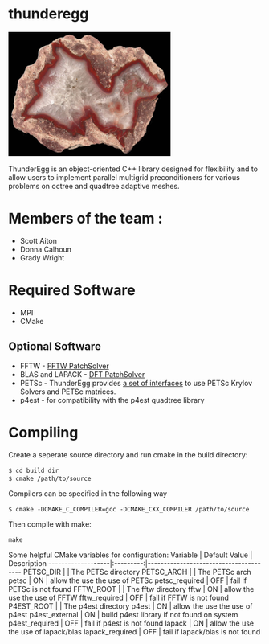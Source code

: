 # thunderegg
![alt text](https://github.com/GEM3D/pressurePoissonSolver/blob/master/icon.png)

ThunderEgg is an object-oriented C++ library designed for flexibility and to allow users to implement parallel multigrid preconditioners for various problems on octree and quadtree adaptive meshes.

# Members of the team :

* Scott Aiton
* Donna Calhoun
* Grady Wright

# Required Software
* MPI
* CMake

## Optional Software
* FFTW - [FFTW PatchSolver](https://thunderegg.dev/ThunderEgg/docs/develop-wip/classThunderEgg_1_1Poisson_1_1FFTWPatchSolver.html)
* BLAS and LAPACK - [DFT PatchSolver](https://thunderegg.dev/ThunderEgg/docs/develop-wip/classThunderEgg_1_1Poisson_1_1DFTPatchSolver.html)
* PETSc - ThunderEgg provides [a set of interfaces](https://thunderegg.dev/ThunderEgg/docs/develop-wip/namespaceThunderEgg_1_1PETSc.html) to use PETSc Krylov Solvers and PETSc matrices.
* p4est - for compatibility with the p4est quadtree library


# Compiling
Create a seperate source directory and run cmake in the build directory:
```
$ cd build_dir
$ cmake /path/to/source
```
Compilers can be specified in the following way
```
$ cmake -DCMAKE_C_COMPILER=gcc -DCMAKE_CXX_COMPILER /path/to/source
```

Then compile with make:
```
make
```
Some helpful CMake variables for configuration:
Variable           | Default Value |   Description
-------------------|:---------:|---------------------------------------
PETSC_DIR          |         |    The PETSc directory
PETSC_ARCH         |         |    The PETSc arch
petsc              |   ON    |    allow the use the use of PETSc
petsc_required     |   OFF   |    fail if PETSc is not found
FFTW_ROOT          |         |    The fftw directory
fftw               |   ON    |    allow the use the use of FFTW
fftw_required      |   OFF   |    fail if FFTW is not found
P4EST_ROOT         |         |    The p4est directory
p4est              |   ON    |    allow the use the use of p4est
p4est_external     |   ON    |    build p4est library if not found on system
p4est_required     |   OFF   |    fail if p4est is not found
lapack             |   ON    |    allow the use the use of lapack/blas
lapack_required    |   OFF   |    fail if lapack/blas is not found

